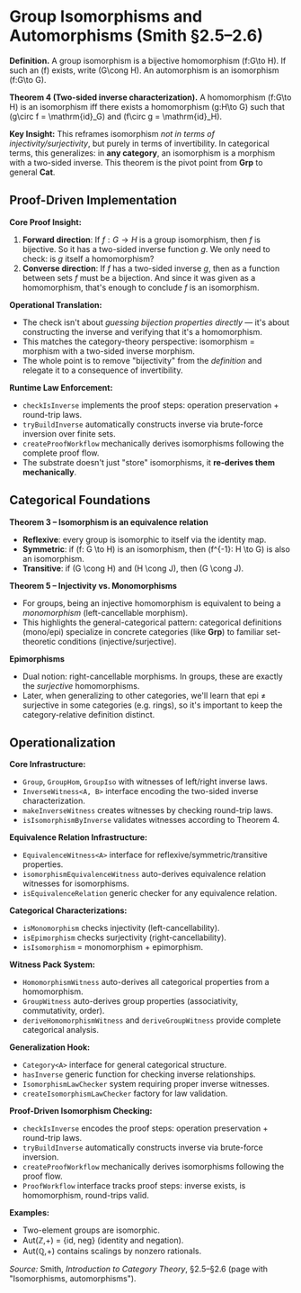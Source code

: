 # Group Isomorphisms and Automorphisms (Smith §2.5–2.6)

**Definition.** A group isomorphism is a bijective homomorphism \(f:G\to H\).
If such an \(f\) exists, write \(G\cong H\). An automorphism is an isomorphism \(f:G\to G\).

**Theorem 4 (Two-sided inverse characterization).**
A homomorphism \(f:G\to H\) is an isomorphism iff there exists a homomorphism \(g:H\to G\)
such that \(g\circ f = \mathrm{id}_G\) and \(f\circ g = \mathrm{id}_H\).

**Key Insight:** This reframes isomorphism *not in terms of injectivity/surjectivity*, but purely in terms of invertibility. In categorical terms, this generalizes: in **any category**, an isomorphism is a morphism with a two-sided inverse. This theorem is the pivot point from **Grp** to general **Cat**.

## Proof-Driven Implementation

**Core Proof Insight:**
1. **Forward direction**: If $f : G \to H$ is a group isomorphism, then $f$ is bijective. So it has a two-sided inverse function $g$. We only need to check: is $g$ itself a homomorphism?
2. **Converse direction**: If $f$ has a two-sided inverse $g$, then as a function between sets $f$ must be a bijection. And since it was given as a homomorphism, that's enough to conclude $f$ is an isomorphism.

**Operational Translation:**
- The check isn't about *guessing bijection properties directly* — it's about constructing the inverse and verifying that it's a homomorphism.
- This matches the category-theory perspective: isomorphism = morphism with a two-sided inverse morphism.
- The whole point is to remove "bijectivity" from the *definition* and relegate it to a consequence of invertibility.

**Runtime Law Enforcement:**
- `checkIsInverse` implements the proof steps: operation preservation + round-trip laws.
- `tryBuildInverse` automatically constructs inverse via brute-force inversion over finite sets.
- `createProofWorkflow` mechanically derives isomorphisms following the complete proof flow.
- The substrate doesn't just "store" isomorphisms, it **re-derives them mechanically**.

## Categorical Foundations

**Theorem 3 – Isomorphism is an equivalence relation**
- **Reflexive**: every group is isomorphic to itself via the identity map.
- **Symmetric**: if \(f: G \to H\) is an isomorphism, then \(f^{-1}: H \to G\) is also an isomorphism.
- **Transitive**: if \(G \cong H\) and \(H \cong J\), then \(G \cong J\).

**Theorem 5 – Injectivity vs. Monomorphisms**
- For groups, being an injective homomorphism is equivalent to being a *monomorphism* (left-cancellable morphism).
- This highlights the general-categorical pattern: categorical definitions (mono/epi) specialize in concrete categories (like **Grp**) to familiar set-theoretic conditions (injective/surjective).

**Epimorphisms**
- Dual notion: right-cancellable morphisms. In groups, these are exactly the *surjective* homomorphisms.
- Later, when generalizing to other categories, we'll learn that epi ≠ surjective in some categories (e.g. rings), so it's important to keep the category-relative definition distinct.

## Operationalization

**Core Infrastructure:**
- `Group`, `GroupHom`, `GroupIso` with witnesses of left/right inverse laws.
- `InverseWitness<A, B>` interface encoding the two-sided inverse characterization.
- `makeInverseWitness` creates witnesses by checking round-trip laws.
- `isIsomorphismByInverse` validates witnesses according to Theorem 4.

**Equivalence Relation Infrastructure:**
- `EquivalenceWitness<A>` interface for reflexive/symmetric/transitive properties.
- `isomorphismEquivalenceWitness` auto-derives equivalence relation witnesses for isomorphisms.
- `isEquivalenceRelation` generic checker for any equivalence relation.

**Categorical Characterizations:**
- `isMonomorphism` checks injectivity (left-cancellability).
- `isEpimorphism` checks surjectivity (right-cancellability).
- `isIsomorphism` = monomorphism + epimorphism.

**Witness Pack System:**
- `HomomorphismWitness` auto-derives all categorical properties from a homomorphism.
- `GroupWitness` auto-derives group properties (associativity, commutativity, order).
- `deriveHomomorphismWitness` and `deriveGroupWitness` provide complete categorical analysis.

**Generalization Hook:**
- `Category<A>` interface for general categorical structure.
- `hasInverse` generic function for checking inverse relationships.
- `IsomorphismLawChecker` system requiring proper inverse witnesses.
- `createIsomorphismLawChecker` factory for law validation.

**Proof-Driven Isomorphism Checking:**
- `checkIsInverse` encodes the proof steps: operation preservation + round-trip laws.
- `tryBuildInverse` automatically constructs inverse via brute-force inversion.
- `createProofWorkflow` mechanically derives isomorphisms following the proof flow.
- `ProofWorkflow` interface tracks proof steps: inverse exists, is homomorphism, round-trips valid.

**Examples:**
- Two-element groups are isomorphic.
- Aut(ℤ,+) = {id, neg} (identity and negation).
- Aut(ℚ,+) contains scalings by nonzero rationals.

*Source:* Smith, *Introduction to Category Theory*, §2.5–§2.6 (page with "Isomorphisms, automorphisms").